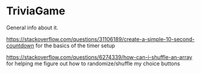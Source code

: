 # TriviaGame

General info about it.

https://stackoverflow.com/questions/31106189/create-a-simple-10-second-countdown for the basics of the timer setup

https://stackoverflow.com/questions/6274339/how-can-i-shuffle-an-array for helping me figure out how to randomize/shuffle my choice buttons
